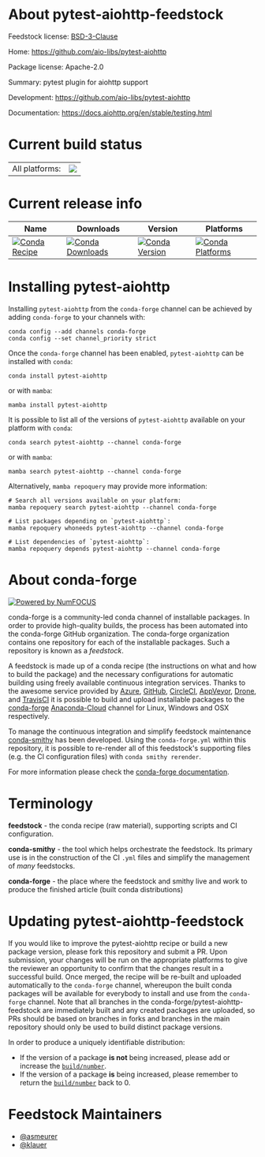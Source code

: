 About pytest-aiohttp-feedstock
==============================

Feedstock license: [BSD-3-Clause](https://github.com/conda-forge/pytest-aiohttp-feedstock/blob/main/LICENSE.txt)

Home: https://github.com/aio-libs/pytest-aiohttp

Package license: Apache-2.0

Summary: pytest plugin for aiohttp support

Development: https://github.com/aio-libs/pytest-aiohttp

Documentation: https://docs.aiohttp.org/en/stable/testing.html

Current build status
====================


<table><tr><td>All platforms:</td>
    <td>
      <a href="https://dev.azure.com/conda-forge/feedstock-builds/_build/latest?definitionId=3256&branchName=main">
        <img src="https://dev.azure.com/conda-forge/feedstock-builds/_apis/build/status/pytest-aiohttp-feedstock?branchName=main">
      </a>
    </td>
  </tr>
</table>

Current release info
====================

| Name | Downloads | Version | Platforms |
| --- | --- | --- | --- |
| [![Conda Recipe](https://img.shields.io/badge/recipe-pytest--aiohttp-green.svg)](https://anaconda.org/conda-forge/pytest-aiohttp) | [![Conda Downloads](https://img.shields.io/conda/dn/conda-forge/pytest-aiohttp.svg)](https://anaconda.org/conda-forge/pytest-aiohttp) | [![Conda Version](https://img.shields.io/conda/vn/conda-forge/pytest-aiohttp.svg)](https://anaconda.org/conda-forge/pytest-aiohttp) | [![Conda Platforms](https://img.shields.io/conda/pn/conda-forge/pytest-aiohttp.svg)](https://anaconda.org/conda-forge/pytest-aiohttp) |

Installing pytest-aiohttp
=========================

Installing `pytest-aiohttp` from the `conda-forge` channel can be achieved by adding `conda-forge` to your channels with:

```
conda config --add channels conda-forge
conda config --set channel_priority strict
```

Once the `conda-forge` channel has been enabled, `pytest-aiohttp` can be installed with `conda`:

```
conda install pytest-aiohttp
```

or with `mamba`:

```
mamba install pytest-aiohttp
```

It is possible to list all of the versions of `pytest-aiohttp` available on your platform with `conda`:

```
conda search pytest-aiohttp --channel conda-forge
```

or with `mamba`:

```
mamba search pytest-aiohttp --channel conda-forge
```

Alternatively, `mamba repoquery` may provide more information:

```
# Search all versions available on your platform:
mamba repoquery search pytest-aiohttp --channel conda-forge

# List packages depending on `pytest-aiohttp`:
mamba repoquery whoneeds pytest-aiohttp --channel conda-forge

# List dependencies of `pytest-aiohttp`:
mamba repoquery depends pytest-aiohttp --channel conda-forge
```


About conda-forge
=================

[![Powered by
NumFOCUS](https://img.shields.io/badge/powered%20by-NumFOCUS-orange.svg?style=flat&colorA=E1523D&colorB=007D8A)](https://numfocus.org)

conda-forge is a community-led conda channel of installable packages.
In order to provide high-quality builds, the process has been automated into the
conda-forge GitHub organization. The conda-forge organization contains one repository
for each of the installable packages. Such a repository is known as a *feedstock*.

A feedstock is made up of a conda recipe (the instructions on what and how to build
the package) and the necessary configurations for automatic building using freely
available continuous integration services. Thanks to the awesome service provided by
[Azure](https://azure.microsoft.com/en-us/services/devops/), [GitHub](https://github.com/),
[CircleCI](https://circleci.com/), [AppVeyor](https://www.appveyor.com/),
[Drone](https://cloud.drone.io/welcome), and [TravisCI](https://travis-ci.com/)
it is possible to build and upload installable packages to the
[conda-forge](https://anaconda.org/conda-forge) [Anaconda-Cloud](https://anaconda.org/)
channel for Linux, Windows and OSX respectively.

To manage the continuous integration and simplify feedstock maintenance
[conda-smithy](https://github.com/conda-forge/conda-smithy) has been developed.
Using the ``conda-forge.yml`` within this repository, it is possible to re-render all of
this feedstock's supporting files (e.g. the CI configuration files) with ``conda smithy rerender``.

For more information please check the [conda-forge documentation](https://conda-forge.org/docs/).

Terminology
===========

**feedstock** - the conda recipe (raw material), supporting scripts and CI configuration.

**conda-smithy** - the tool which helps orchestrate the feedstock.
                   Its primary use is in the construction of the CI ``.yml`` files
                   and simplify the management of *many* feedstocks.

**conda-forge** - the place where the feedstock and smithy live and work to
                  produce the finished article (built conda distributions)


Updating pytest-aiohttp-feedstock
=================================

If you would like to improve the pytest-aiohttp recipe or build a new
package version, please fork this repository and submit a PR. Upon submission,
your changes will be run on the appropriate platforms to give the reviewer an
opportunity to confirm that the changes result in a successful build. Once
merged, the recipe will be re-built and uploaded automatically to the
`conda-forge` channel, whereupon the built conda packages will be available for
everybody to install and use from the `conda-forge` channel.
Note that all branches in the conda-forge/pytest-aiohttp-feedstock are
immediately built and any created packages are uploaded, so PRs should be based
on branches in forks and branches in the main repository should only be used to
build distinct package versions.

In order to produce a uniquely identifiable distribution:
 * If the version of a package **is not** being increased, please add or increase
   the [``build/number``](https://docs.conda.io/projects/conda-build/en/latest/resources/define-metadata.html#build-number-and-string).
 * If the version of a package **is** being increased, please remember to return
   the [``build/number``](https://docs.conda.io/projects/conda-build/en/latest/resources/define-metadata.html#build-number-and-string)
   back to 0.

Feedstock Maintainers
=====================

* [@asmeurer](https://github.com/asmeurer/)
* [@klauer](https://github.com/klauer/)

